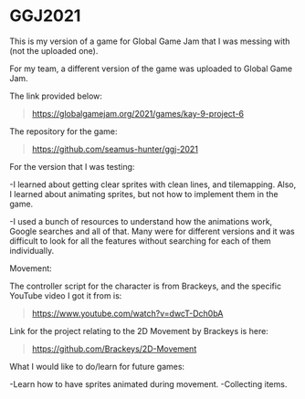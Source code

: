 # GGJ2021
This is my version of a game for Global Game Jam that I was messing with (not the uploaded one).

For my team, a different version of the game was uploaded to Global Game Jam. 

The link provided below:
>https://globalgamejam.org/2021/games/kay-9-project-6

The repository for the game:
>https://github.com/seamus-hunter/ggj-2021

For the version that I was testing:

-I learned about getting clear sprites with clean lines, and tilemapping.
Also, I learned about animating sprites, but not how to implement them in the game.

-I used a bunch of resources to understand how the animations work, Google searches and all of that.
Many were for different versions and it was difficult to look for all the features without searching
for each of them individually.

Movement:

The controller script for the character is from Brackeys, and the specific YouTube video I got it from is:
>https://www.youtube.com/watch?v=dwcT-Dch0bA

Link for the project relating to the 2D Movement by Brackeys is here:
>https://github.com/Brackeys/2D-Movement


What I would like to do/learn for future games:

-Learn how to have sprites animated during movement.
-Collecting items.

